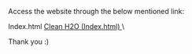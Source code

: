 Access the website through the below mentioned link:

Index.html <a href='https://github.com/PansiluPerera/Clean-H2O/blob/dd87801189f879931677cbf8eb4a996439343f32/Clean%20H2O/SplashScreen/index.html'> Clean H2O (Index.html)  </a>\\

Thank you :)

